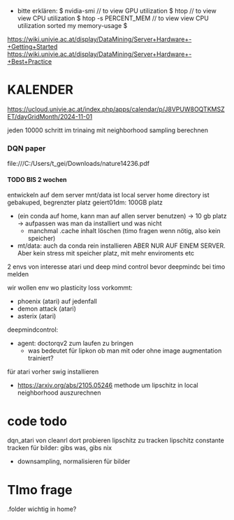 - bitte erklären:
$ nvidia-smi // to view GPU utilization 
$ htop // to view view CPU utilization 
$ htop -s PERCENT_MEM // to view view CPU utilization sorted my memory-usage 
$


https://wiki.univie.ac.at/display/DataMining/Server+Hardware+-+Getting+Started
https://wiki.univie.ac.at/display/DataMining/Server+Hardware+-+Best+Practice


# KALENDER
https://ucloud.univie.ac.at/index.php/apps/calendar/p/J8VPUW8OQTKMSZET/dayGridMonth/2024-11-01


jeden 10000 schritt im trinaing
mit neighborhood sampling berechnen


### DQN paper
file:///C:/Users/t_gei/Downloads/nature14236.pdf

#### TODO BIS 2 wochen
entwickeln auf dem server
mnt/data ist local server
home directory ist gebakuped, begrenzter platz 
geiert01dm: 100GB platz

- (ein conda auf home, kann man auf allen server benutzen) -> 10 gb platz -> aufpassen was man da installiert und was nicht
  - manchmal .cache inhalt löschen (timo fragen wenn nötig, also kein speicher)
- mt/data: auch da conda rein installieren ABER NUR AUF EINEM SERVER. Aber kein stress mit speicher platz, mit mehr enviroments etc 



2 envs von interesse atari und deep mind control
bevor deepmindc bei timo melden

wir wollen env wo plasticity loss vorkommt:
- phoenix (atari) auf jedenfall
- demon attack (atari)
- asterix (atari)

deepmindcontrol:
- agent: doctorqv2 zum laufen zu bringen
  - was bedeutet für lipkon ob man mit oder ohne image augmentation trainiert?

für atari vorher swig installieren


- https://arxiv.org/abs/2105.05246 methode um lipschitz in local neighborhood auszurechnen

# code todo
dqn_atari von cleanrl dort probieren lipschitz zu tracken
lipschitz constante tracken für bilder: gibs was, gibs nix

- downsampling, normalisieren für bilder




# TImo frage
.folder wichtig in home?